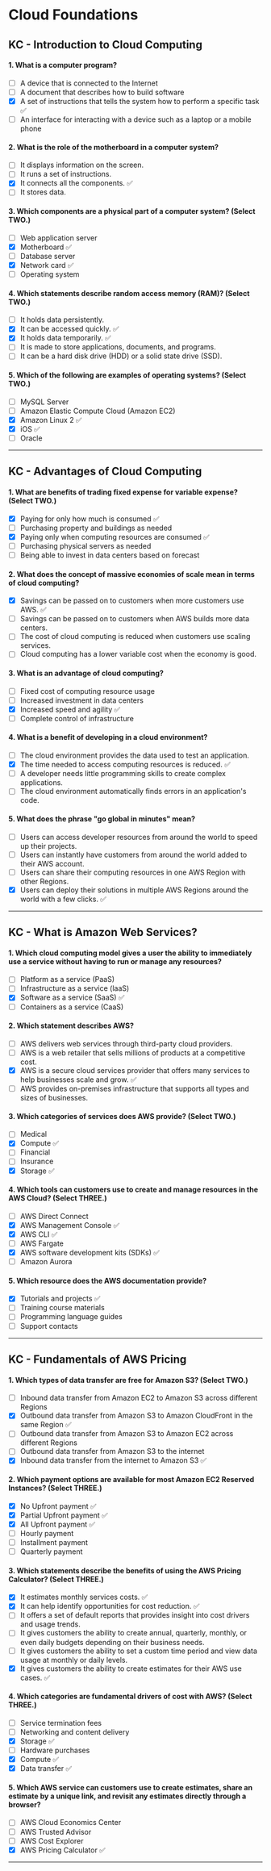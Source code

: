 # Cloud Foundations

## KC - Introduction to Cloud Computing

#### 1. What is a computer program?
- [ ] A device that is connected to the Internet
- [ ] A document that describes how to build software
- [x] A set of instructions that tells the system how to perform a specific task ✅
- [ ] An interface for interacting with a device such as a laptop or a mobile phone

#### 2. What is the role of the motherboard in a computer system?
- [ ] It displays information on the screen.
- [ ] It runs a set of instructions.
- [x] It connects all the components. ✅
- [ ] It stores data.

#### 3. Which components are a physical part of a computer system? (Select TWO.)
- [ ] Web application server
- [x] Motherboard ✅
- [ ] Database server
- [x] Network card ✅
- [ ] Operating system

#### 4. Which statements describe random access memory (RAM)? (Select TWO.)
- [ ] It holds data persistently.
- [x] It can be accessed quickly. ✅
- [x] It holds data temporarily. ✅
- [ ] It is made to store applications, documents, and programs.
- [ ] It can be a hard disk drive (HDD) or a solid state drive (SSD).

#### 5. Which of the following are examples of operating systems? (Select TWO.)

- [ ] MySQL Server
- [ ] Amazon Elastic Compute Cloud (Amazon EC2)
- [x] Amazon Linux 2 ✅
- [x] iOS ✅
- [ ] Oracle

---

## KC - Advantages of Cloud Computing

#### 1. What are benefits of trading fixed expense for variable expense? (Select TWO.)
- [x] Paying for only how much is consumed ✅
- [ ] Purchasing property and buildings as needed
- [x] Paying only when computing resources are consumed ✅
- [ ] Purchasing physical servers as needed
- [ ] Being able to invest in data centers based on forecast

#### 2. What does the concept of massive economies of scale mean in terms of cloud computing?
- [x] Savings can be passed on to customers when more customers use AWS. ✅
- [ ] Savings can be passed on to customers when AWS builds more data centers.
- [ ] The cost of cloud computing is reduced when customers use scaling services.
- [ ] Cloud computing has a lower variable cost when the economy is good.

#### 3. What is an advantage of cloud computing?
- [ ] Fixed cost of computing resource usage
- [ ] Increased investment in data centers
- [x] Increased speed and agility ✅
- [ ] Complete control of infrastructure

#### 4. What is a benefit of developing in a cloud environment?
- [ ] The cloud environment provides the data used to test an application.
- [x] The time needed to access computing resources is reduced. ✅
- [ ] A developer needs little programming skills to create complex applications.
- [ ] The cloud environment automatically finds errors in an application's code.

#### 5. What does the phrase "go global in minutes" mean?
- [ ] Users can access developer resources from around the world to speed up their projects.
- [ ] Users can instantly have customers from around the world added to their AWS account.
- [ ] Users can share their computing resources in one AWS Region with other Regions.
- [x] Users can deploy their solutions in multiple AWS Regions around the world with a few clicks. ✅

***

## KC - What is Amazon Web Services?

#### 1. Which cloud computing model gives a user the ability to immediately use a service without having to run or manage any resources?
- [ ] Platform as a service (PaaS)
- [ ] Infrastructure as a service (laaS)
- [x] Software as a service (SaaS) ✅
- [ ] Containers as a service (CaaS)

#### 2. Which statement describes AWS?
- [ ] AWS delivers web services through third-party cloud providers.
- [ ] AWS is a web retailer that sells millions of products at a competitive cost.
- [x] AWS is a secure cloud services provider that offers many services to help businesses scale and grow. ✅
- [ ] AWS provides on-premises infrastructure that supports all types and sizes of businesses.

#### 3. Which categories of services does AWS provide? (Select TWO.)
- [ ] Medical
- [x] Compute ✅
- [ ] Financial
- [ ] Insurance
- [x] Storage ✅

#### 4. Which tools can customers use to create and manage resources in the AWS Cloud? (Select THREE.)
- [ ] AWS Direct Connect
- [x] AWS Management Console ✅
- [x] AWS CLI ✅
- [ ] AWS Fargate
- [x] AWS software development kits (SDKs) ✅
- [ ] Amazon Aurora

#### 5. Which resource does the AWS documentation provide?
- [x] Tutorials and projects ✅
- [ ] Training course materials
- [ ] Programming language guides
- [ ] Support contacts

***

## KC - Fundamentals of AWS Pricing

#### 1. Which types of data transfer are free for Amazon S3? (Select TWO.)
- [ ] Inbound data transfer from Amazon EC2 to Amazon S3 across different Regions
- [x] Outbound data transfer from Amazon S3 to Amazon CloudFront in the same Region ✅
- [ ] Outbound data transfer from Amazon S3 to Amazon EC2 across different Regions
- [ ] Outbound data transfer from Amazon S3 to the internet
- [x] Inbound data transfer from the internet to Amazon S3 ✅

#### 2. Which payment options are available for most Amazon EC2 Reserved Instances? (Select THREE.)
- [x] No Upfront payment ✅
- [x] Partial Upfront payment ✅
- [x] All Upfront payment ✅
- [ ] Hourly payment
- [ ] Installment payment
- [ ] Quarterly payment

#### 3. Which statements describe the benefits of using the AWS Pricing Calculator? (Select THREE.)
- [x] It estimates monthly services costs. ✅
- [x] It can help identify opportunities for cost reduction. ✅
- [ ] It offers a set of default reports that provides insight into cost drivers and usage trends.
- [ ] It gives customers the ability to create annual, quarterly, monthly, or even daily budgets depending on their business needs.
- [ ] It gives customers the ability to set a custom time period and view data usage at monthly or daily levels.
- [x] It gives customers the ability to create estimates for their AWS use cases. ✅

#### 4. Which categories are fundamental drivers of cost with AWS? (Select THREE.)
- [ ] Service termination fees
- [ ] Networking and content delivery
- [x] Storage ✅
- [ ] Hardware purchases
- [x] Compute ✅
- [x] Data transfer ✅

#### 5. Which AWS service can customers use to create estimates, share an estimate by a unique link, and revisit any estimates directly through a browser?
- [ ] AWS Cloud Economics Center
- [ ] AWS Trusted Advisor
- [ ] AWS Cost Explorer
- [x] AWS Pricing Calculator ✅

***
